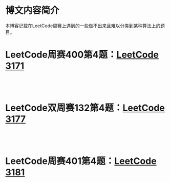 # 博文内容简介

本博客记载在LeetCode周赛上遇到的一些做不出来且难以分类到某种算法上的题目。


# LeetCode周赛400第4题：[LeetCode 3171](https://leetcode.com/problems/find-subarray-with-bitwise-and-closest-to-k/)


<br/><br/>

# LeetCode双周赛132第4题：[LeetCode 3177](https://leetcode.com/problems/find-the-maximum-length-of-a-good-subsequence-ii/)


<br/><br/>



# LeetCode周赛401第4题：[LeetCode 3181](https://leetcode.com/problems/maximum-total-reward-using-operations-ii/)